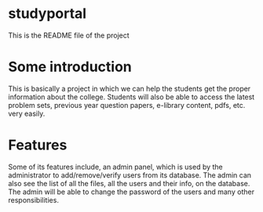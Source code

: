 # studyportal

This is the README file of the project

# Some introduction

This is basically a project in which we can help the students get the proper information about the college.
Students will also be able to access the latest problem sets, previous year question papers, e-library content, pdfs, etc. very easily.

# Features

Some of its features include, an admin panel, which is used by the administrator to add/remove/verify users from its database. The admin can also see the list of all the files, all the users and their info, on the database. The admin will be able to change the password of the users and many other responsibilities.
